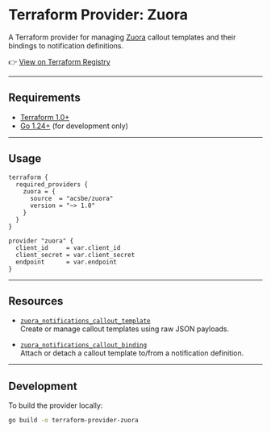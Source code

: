 # Terraform Provider: Zuora

A Terraform provider for managing [Zuora](https://www.zuora.com/) callout templates and their bindings to notification definitions.

👉 [View on Terraform Registry](https://registry.terraform.io/providers/acsbe/zuora/latest)

---

## Requirements

- [Terraform 1.0+](https://www.terraform.io/downloads)
- [Go 1.24+](https://go.dev/dl/) (for development only)

---

## Usage

```hcl
terraform {
  required_providers {
    zuora = {
      source  = "acsbe/zuora"
      version = "~> 1.0"
    }
  }
}

provider "zuora" {
  client_id     = var.client_id
  client_secret = var.client_secret
  endpoint      = var.endpoint
}
```

---

## Resources

- [`zuora_notifications_callout_template`]()  
  Create or manage callout templates using raw JSON payloads.

- [`zuora_notifications_callout_binding`]()  
  Attach or detach a callout template to/from a notification definition.

---

## Development

To build the provider locally:

```bash
go build -o terraform-provider-zuora
```
